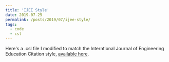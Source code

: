 ```yaml
---
title: 'IJEE Style'
date: 2019-07-25
permalink: /posts/2019/07/ijee-style/
tags:
  - code
  - csl
---
```


Here's a .csl file I modified to match the Interntional Journal of Engineering Education Citation style, [available here](https://csl.mendeley.com/styles/496225251/IJEE-2 "link").
